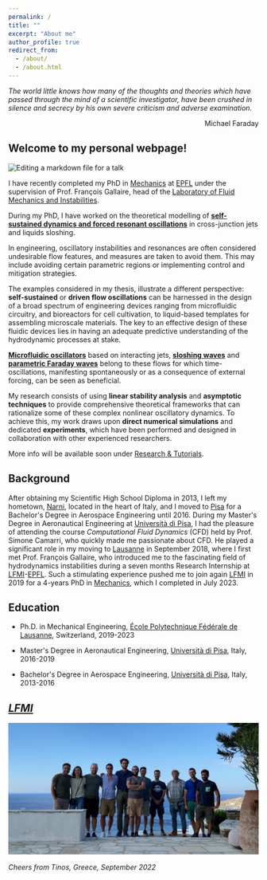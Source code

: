 ```yaml
---
permalink: /
title: ""
excerpt: "About me"
author_profile: true
redirect_from: 
  - /about/
  - /about.html
---
```



_The world little knows how many of the thoughts and theories which have passed through the mind of a scientific investigator, have been crushed in silence and secrecy by his own severe criticism and adverse examination._

<p style="text-align: right;">Michael Faraday</p>


Welcome to my personal webpage! 
------
![Editing a markdown file for a talk](/images/COVER_BANNER_3-min.jpg)

I have recently completed my PhD in [Mechanics](https://www.epfl.ch/education/phd/edme-mechanics/) at [EPFL](https://www.epfl.ch/en/) under the supervision of Prof. François Gallaire, head of the [Laboratory of Fluid Mechanics and Instabilities](https://www.epfl.ch/labs/lfmi). 

During my PhD, I have worked on the theoretical modelling of **[self-sustained dynamics and forced resonant oscillations](http://Alessandro-Bongarzone.github.io/files/Abstract_PhD.pdf)** in cross-junction jets and liquids sloshing.

In engineering, oscillatory instabilities and resonances are often considered undesirable flow features, and measures are taken to avoid them. This may include avoiding certain parametric regions or implementing control and mitigation strategies.

The examples considered in my thesis, illustrate a different perspective: **self-sustained** or **driven flow oscillations** can be harnessed in the design of a broad spectrum of engineering devices ranging from microfluidic circuitry, and bioreactors for cell cultivation, to liquid-based templates for assembling microscale materials. The key to an effective design of these fluidic devices lies in having an adequate predictive understanding of the hydrodynamic processes at stake.

**[Microfluidic oscillators](http://Alessandro-Bongarzone.github.io/files/JET.pdf)** based on interacting jets, **[sloshing waves](http://Alessandro-Bongarzone.github.io/files/SLOSHING.pdf)** and **[parametric Faraday waves](http://Alessandro-Bongarzone.github.io/files/FARADAY.pdf)** belong to these flows for which time-oscillations, manifesting spontaneously or as a consequence of external forcing, can be seen as beneficial.

My research consists of using **linear stability analysis** and **asymptotic techniques** to provide comprehensive theoretical frameworks that can rationalize some of these complex nonlinear oscillatory dynamics. To achieve this, my work draws upon **direct numerical simulations** and dedicated **experiments**, which have been performed and designed in collaboration with other experienced researchers.

More info will be available soon under [Research & Tutorials](https://alessandro-bongarzone.github.io/research/). 

Background
------

After obtaining my Scientific High School Diploma in 2013, I left my hometown, [Narni](https://en.wikipedia.org/wiki/Narni), located in the heart of Italy, and I moved to [Pisa](https://en.wikipedia.org/wiki/Pisa) for a Bachelor's Degree in Aerospace Engineering until 2016. During my Master's Degree in Aeronautical Engineering at [Università di Pisa](https://www.unipi.it), I had the pleasure of attending the course _Computational Fluid Dynamics_ (CFD) held by Prof. Simone Camarri, who quickly made me passionate about CFD. He played a significant role in my moving to [Lausanne](https://en.wikipedia.org/wiki/Lausanne) in September 2018, where I first met Prof. François Gallaire, who introduced me to the fascinating field of hydrodynamics instabilities during a seven months Research Internship at [LFMI](https://www.epfl.ch/labs/lfmi)-[EPFL](https://www.epfl.ch/en/). Such a stimulating experience pushed me to join again [LFMI](https://www.epfl.ch/labs/lfmi) in 2019 for a 4-years PhD in [Mechanics](https://www.epfl.ch/education/phd/edme-mechanics/), which I completed in July 2023. 


Education
------
- Ph.D. in Mechanical Engineering, [École Polytechnique Fédérale de Lausanne](https://www.epfl.ch/en/), Switzerland, 2019-2023
* Master's Degree in Aeronautical Engineering, [Università di Pisa](https://www.unipi.it), Italy, 2016-2019
+ Bachelor's Degree in Aerospace Engineering, [Università di Pisa](https://www.unipi.it), Italy, 2013-2016


_[LFMI](https://www.epfl.ch/labs/lfmi)_
------

![LFMI_photo](/images/LFMI_photo_TINOS.JPG)

_Cheers from Tinos, Greece, September 2022_

